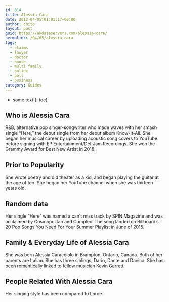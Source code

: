 ```yaml
---
id: 814
title: Alessia Cara
date: 2012-04-05T01:01:17+00:00
author: chito
layout: post
guid: https://ukdataservers.com/alessia-cara/
permalink: /04/05/alessia-cara
tags:
  - claims
  - lawyer
  - doctor
  - house
  - multi family
  - online
  - poll
  - business
category: Guides
---
```


* some text
{: toc}


## Who is  Alessia Cara
                  
                  
                  
R&B, alternative pop singer-songwriter who made waves with her smash single &#8220;Here,&#8221; the debut single from her debut album Know-It-All. She began her musical career by uploading acoustic song covers to YouTube before signing with EP Entertainment/Def Jam Recordings. She won the Grammy Award for Best New Artist in 2018. 
                  
                
                
                
## Prior to Popularity 
                  
                  
                  
She wrote poetry and did theater as a kid, and began playing the guitar at the age of ten. She began her YouTube channel when she was thirteen years old.
                  
                
                
                
## Random data 
                  
                  
                  
Her single &#8220;Here&#8221; was named a can&#8217;t miss track by SPIN Magazine and was acclaimed by Cosmopolitan and Complex. The song landed on Billboard&#8217;s 20 Pop Songs You Need For Your Summer Playlist in June of 2015.
                  
                
                
                
## Family & Everyday Life of Alessia Cara
                  
                  
                  
She was born Alessia Caracciolo in Brampton, Ontario, Canada. Both of her parents are Italian. She has three siblings, Dario, Dante and Danica. She has been romantically linked to fellow musician Kevin Garrett. 
                  
                
                
                
## People Related With  Alessia Cara
                  
                  
                  
Her singing style has been compared to Lorde.
                  
                
              
            
          
          
          
    
    
  
